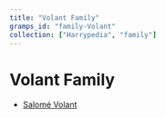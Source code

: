 ```yaml
---
title: "Volant Family"
gramps_id: "family-Volant"
collection: ["Harrypedia", "family"]
---
```


# Volant Family

- [Salomé Volant](/Harrypedia/people/Volant/Salomé/)
